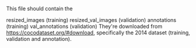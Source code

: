 This file should contain the

resized_images (training)
resized_val_images (validation)
annotations (training)
val_annotations (validation)
They're downloaded from https://cocodataset.org/#download, specifically the 2014 dataset (training, validation and annotation).
